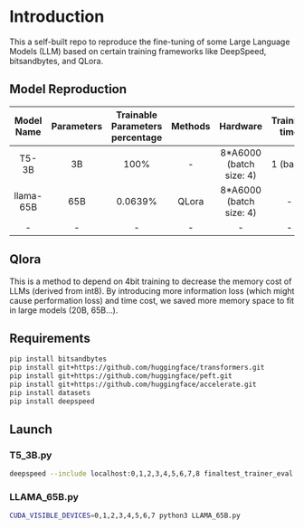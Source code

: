 # Introduction
This a self-built repo to reproduce the fine-tuning of some Large Language Models (LLM) based on certain training frameworks like DeepSpeed, bitsandbytes, and QLora.

## Model Reproduction
| Model Name | Parameters | Trainable Parameters percentage | Methods |            Hardware            | Training time | Inference time |
|:----------:|:----------:|:-------------------------------:|:-------:|:------------------------------:|:-------------:|:--------------:|
|   T5-3B    |     3B     |              100%               |    -    |    8*A6000 (batch size: 4)     |   1 (base)    |    1 (base)    |
| llama-65B  |    65B     |             0.0639%             |  QLora  |    8*A6000 (batch size: 4)     |       -       |      6.1       |
|     -      |     -      |                -                |    -    |               -                |       -       |       -        |

## Qlora
This is a method to depend on 4bit training to decrease the memory cost of LLMs (derived from int8). By introducing more information loss (which might cause performation loss) and time cost, we saved more memory
space to fit in large models (20B, 65B...).
## Requirements
```bash
pip install bitsandbytes
pip install git+https://github.com/huggingface/transformers.git 
pip install git+https://github.com/huggingface/peft.git
pip install git+https://github.com/huggingface/accelerate.git
pip install datasets
pip install deepspeed
```
## Launch
### T5_3B.py
```bash
deepspeed --include localhost:0,1,2,3,4,5,6,7,8 finaltest_trainer_eval.py
```

### LLAMA_65B.py
```bash
CUDA_VISIBLE_DEVICES=0,1,2,3,4,5,6,7 python3 LLAMA_65B.py
```
